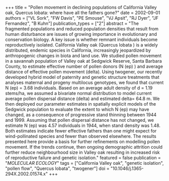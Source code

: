 +++
title = "Pollen movement in declining populations of California Valley oak, Quercus lobata: where have all the fathers gone?"
date = 2002-09-01
authors = ["VL Sork", "FW Davis", "PE Smouse", "VJ Apsit", "RJ Dyer", "JF Fernandez", "B Kuhn"]
publication_types = ["2"]
abstract = "The fragmented populations and reduced population densities that result from human disturbance are issues of growing importance in evolutionary and conservation biology. A key issue is whether remnant individuals become reproductively isolated. California Valley oak (Quercus lobata ) is a widely distributed, endemic species in California, increasingly jeopardized by anthropogenic changes in biota and land use. We studied pollen movement in a savannah population of Valley oak at Sedgwick Reserve, Santa Barbara County, to estimate effective number of pollen donors (N (ep) ) and average distance of effective pollen movement (delta). Using twogener, our recently developed hybrid model of paternity and genetic structure treatments that analyses maternal and progeny multilocus genotypes, we found that current N (ep) = 3.68 individuals. Based on an average adult density of d = 1.19 stems/ha, we assumed a bivariate normal distribution to model current average pollen dispersal distance (delta) and estimated delta= 64.8 m. We then deployed our parameter estimates in spatially explicit models of the Sedgwick population to evaluate the extent to which N (ep) may have changed, as a consequence of progressive stand thinning between 1944 and 1999. Assuming that pollen dispersal distance has not changed, we estimate N (ep) was 4.57 individuals in 1944, when stand density was 1.48. Both estimates indicate fewer effective fathers than one might expect for wind-pollinated species and fewer than observed elsewhere. The results presented here provide a basis for further refinements on modelling pollen movement. If the trends continue, then ongoing demographic attrition could further reduce neighbourhood size in Valley oak resulting in increased risk of reproductive failure and genetic isolation."
featured = false
publication = "*MOLECULAR ECOLOGY*"
tags = ["California Valley oak", "genetic isolation", "pollen flow", "Quercus lobata", "twogener"]
doi = "10.1046/j.1365-294X.2002.01574.x"
+++
